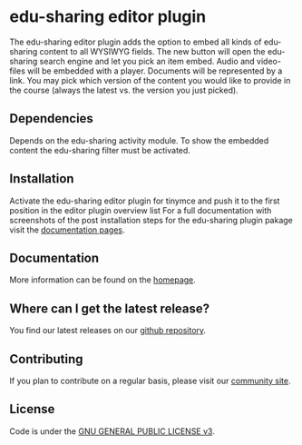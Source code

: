 edu-sharing editor plugin
=========================

The edu-sharing editor plugin adds the option to embed all kinds of edu-sharing content to all WYSIWYG fields. The new button will open the edu-sharing search engine and let you pick an item embed. Audio and video-files will be embedded with a player. Documents will be represented by a link. You may pick which version of the content you would like to provide in the course (always the latest vs. the version you just picked).

Dependencies
------------

Depends on the edu-sharing activity module. To show the embedded content the edu-sharing filter must be activated.

Installation
------------

Activate the edu-sharing editor plugin for tinymce and push it to the first position in the editor plugin overview list
For a full documentation with screenshots of the post installation steps for the edu-sharing plugin pakage visit the [documentation pages](http://docs.edu-sharing.com/confluence/edp/en).
		
Documentation
-------------

More information can be found on the [homepage](http://www.edu-sharing.com).

Where can I get the latest release?
-----------------------------------
You find our latest releases on our [github repository](https://github.com/edu-sharing).

Contributing
------------

If you plan to contribute on a regular basis, please visit our [community site](http://edu-sharing-network.org/?lang=en).

License
-------
Code is under the [GNU GENERAL PUBLIC LICENSE v3](./LICENSE).
